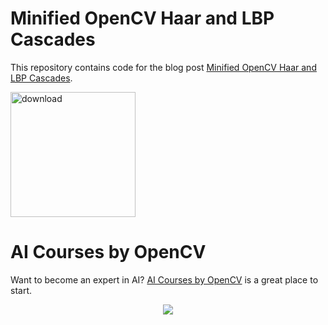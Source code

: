 # Minified OpenCV Haar and LBP Cascades

This repository contains code for the blog post [Minified OpenCV Haar and LBP Cascades](https://www.learnopencv.com/minified-opencv-haar-and-lbp-cascades/).

[<img src="https://learnopencv.com/wp-content/uploads/2022/07/download-button-e1657285155454.png" alt="download" width="200">](https://www.dropbox.com/scl/fo/2hoef4udj5kf3g0a287g2/h?dl=1&rlkey=if6kel51i7pcly9vgwhs1xpa4)

# AI Courses by OpenCV

Want to become an expert in AI? [AI Courses by OpenCV](https://opencv.org/courses/) is a great place to start. 

<a href="https://opencv.org/courses/">
<p align="center"> 
<img src="https://learnopencv.com/wp-content/uploads/2023/01/AI-Courses-By-OpenCV-Github.png">
</p>
</a>
